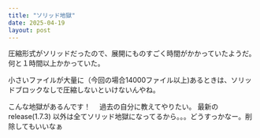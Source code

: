 ```yaml
---
title: "ソリッド地獄"
date: 2025-04-19
layout: post
---
```


圧縮形式がソリッドだったので、展開にものすごく時間がかかっていたようだ。
何と１時間以上かかっていた。

小さいファイルが大量に（今回の場合14000ファイル以上)あるときは、ソリッドブロックなしで圧縮しないといけないんやね。

こんな地獄があるんです！　
過去の自分に教えてやりたい。
最新のrelease(1.7.3) 以外は全てソリッド地獄になってるから。。。どうすっかなー。削除してもいいなぁ
